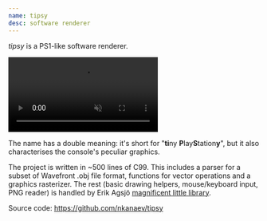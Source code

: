 ```yaml
---
name: tipsy
desc: software renderer
---
```


_tipsy_ is a PS1-like software renderer.

<video src="promo.mp4" autoplay muted loop></video>

The name has a double meaning: it's short for "**ti**ny **P**lay**S**tation**y**",
but it also characterises the console's peculiar graphics.

The project is written in ~500 lines of C99. This includes
a parser for a subset of Wavefront .obj file format,
functions for vector operations and a graphics rasterizer.
The rest (basic drawing helpers, mouse/keyboard input, PNG reader)
is handled by Erik Agsjö [magnificent little library][tigr].

Source code: https://github.com/nkanaev/tipsy

[tigr]: https://github.com/erkkah/tigr
